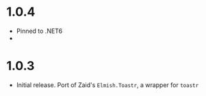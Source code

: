 # 1.0.4
- Pinned to .NET6
-
# 1.0.3
- Initial release. Port of Zaid's `Elmish.Toastr`, a wrapper for `toastr`
